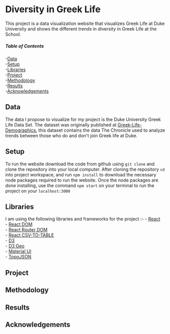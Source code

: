 # Diversity in Greek Life 

This project is a data visualization website that visualizes Greek Life at Duke University and shows the different trends in diversity in Greek Life at the School.

##### Table of Contents  
  -[Data](#Data)  
  -[Setup](#Setup)  
  -[Libraries](#Libraries)  
  -[Project](#Project)   
  -[Methodology](#Methodology)  
  -[Results](#Results)  
  -[Acknowledgements](#Acknowledgements)  

## Data

The data I propose to visualize for my project is the Duke University Greek Life Data Set. The dataset was originally published at [Greek-Life-Demographics](https://raw.githubusercontent.com/Chrissymbeck/Greek-Life-Demographics/master/Greek_Data_Duke_Class_of_2018.csv), this dataset contains the data The Chronicle used to analyze trends between those who do and don't join Greek life at Duke.

## Setup

To run the website download the code from github using `git clone` and clone the repository into your local computer. After cloning the repository `cd` into project workspace,  and run `npm install` to download the necessary node packages required to run the website. Once the node packages are done installing, use the command `npm start` on your terminal to run the project on your `localhost:3000` 

## Libraries

I am using the following libraries and frameworks for the project :-
      - [React](https://github.com/facebook/react)\
      - [React DOM](https://github.com/facebook/react/tree/master/packages/react-dom)\
      - [React Router DOM](https://github.com/facebook/react)\
      - [React CSV-TO-TABLE](https://github.com/marudhupandiyang/react-csv-to-table)\
      - [D3](https://github.com/d3/d3)\
      - [D3 Geo](https://github.com/d3/d3-geo)\
      - [Material UI](https://github.com/mui-org/material-ui)\
      - [TopoJSON](https://github.com/topojson/topojson)

## Project

## Methodology

## Results




## Acknowledgements 
